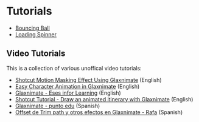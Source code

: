 # Tutorials

* [Bouncing Ball](bouncy-ball/index.md)
* [Loading Spinner](loading-spinner/index.md)

Video Tutorials
---------------

This is a collection of various unoffical video tutorials:

* [Shotcut Motion Masking Effect Using Glaxnimate](https://www.youtube.com/watch?v=p72VQ7kNDeg) (English)
* [Easy Character Animation in Glaxnimate](https://www.youtube.com/watch?v=REU8Z5j7qlw) (English)
* [Glaxnimate - Eses infor Learning](https://www.youtube.com/playlist?list=PLqlTgdmIZxTvJ98FtjTUbMVkGgA4bRAa0) (English)
* [Shotcut Tutorial - Draw an animated itinerary with Glaxnimate](https://www.youtube.com/watch?v=8mpJFPvJl6c) (English)
* [Glaxnimate - punto edu](https://www.youtube.com/playlist?list=PLNdcfEqn_DGDxp6Vx1RRFZpfnHreXBn8R) (Spanish)
* [Offset de Trim path y otros efectos en Glaxnimate - Rafa](https://www.youtube.com/watch?v=bcWKhdFHEDY) (Spanish)

